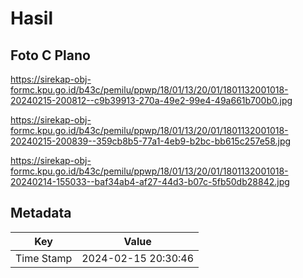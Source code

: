 # Hasil

## Foto C Plano

https://sirekap-obj-formc.kpu.go.id/b43c/pemilu/ppwp/18/01/13/20/01/1801132001018-20240215-200812--c9b39913-270a-49e2-99e4-49a661b700b0.jpg

https://sirekap-obj-formc.kpu.go.id/b43c/pemilu/ppwp/18/01/13/20/01/1801132001018-20240215-200839--359cb8b5-77a1-4eb9-b2bc-bb615c257e58.jpg

https://sirekap-obj-formc.kpu.go.id/b43c/pemilu/ppwp/18/01/13/20/01/1801132001018-20240214-155033--baf34ab4-af27-44d3-b07c-5fb50db28842.jpg


## Metadata

| Key        | Value               |
| ---------- | ------------------- |
| Time Stamp | 2024-02-15 20:30:46 |



